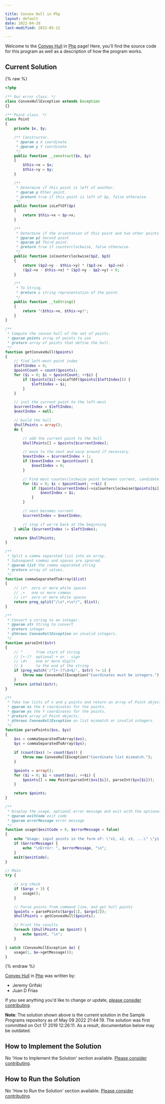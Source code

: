 ```yaml
---

title: Convex Hull in Php
layout: default
date: 2022-04-28
last-modified: 2022-05-12

---
```


Welcome to the [Convex Hull](https://sampleprograms.io/projects/convex-hull) in [Php](https://sampleprograms.io/languages/php) page! Here, you'll find the source code for this program as well as a description of how the program works.

## Current Solution

{% raw %}

```php
<?php

/** Our error class. */
class ConvexHullException extends Exception
{}

/** Point class. */
class Point
{
    private $x, $y;

    /** Constructor.
     * @param x X coordinate
     * @param y Y coordinate
     */
    public function __construct($x, $y)
    {
        $this->x = $x;
        $this->y = $y;
    }

    /**
     * Determine if this point is left of another.
     * @param p Other point.
     * @return true if this point is left of $p, false otherwise.
     */
    public function isLeftOf($p)
    {
        return $this->x < $p->x;
    }

    /**
     * Determine if the orientation of this point and two other points is counterclockwise.
     * @param p2 Second point
     * @param p3 Third point.
     * @return true if counterclockwise, false otherwise.
     */
    public function isCounterclockwise($p2, $p3)
    {
        return ($p2->y - $this->y) * ($p3->x - $p2->x) -
        ($p2->x - $this->x) * ($p3->y - $p2->y) < 0;
    }

    /**
     * To String.
     * @return a string representation of the point.
     */
    public function __toString()
    {
        return "($this->x, $this->y)";
    }
}

/**
 * Compute the convex hull of the set of points.
 * @param points array of points to use
 * @return array of points that define the hull.
 */
function getConvexHull($points)
{
    // find left-most point index
    $leftIndex = 0;
    $pointCount = count($points);
    for ($i = 0; $i < $pointCount; ++$i) {
        if ($points[$i]->isLeftOf($points[$leftIndex])) {
            $leftIndex = $i;
        }
    }

    // init the current point to the left-most
    $currentIndex = $leftIndex;
    $nextIndex = null;

    // build the hull
    $hullPoints = array();
    do {

        // add the current point to the hull
        $hullPoints[] = $points[$currentIndex];

        // move to the next and warp around if necessary.
        $nextIndex = $currentIndex + 1;
        if ($nextIndex >= $pointCount) {
            $nextIndex = 0;
        }

        // Find most counterclockwise point between current, candidate ($i), and next point.
        for ($i = 0; $i < $pointCount; ++$i) {
            if ($points[$currentIndex]->isCounterclockwise($points[$i], $points[$nextIndex])) {
                $nextIndex = $i;
            }
        }

        // next becomes current
        $currentIndex = $nextIndex;

        // stop if we're back at the beginning
    } while ($currentIndex != $leftIndex);

    return $hullPoints;
}

/**
 * Split a comma separated list into an array.
 * Subsequent commas and spaces are ignored.
 * @param list the comma separated string
 * @return array of values.
 */
function commaSeparatedToArray($list)
{
    // \s*  zero or more white spaces
    // ,+   one or more commas
    // \s*  zero or more white spaces
    return preg_split("/\s*,+\s*/", $list);
}

/**
 * Convert a string to an integer.
 * @param str String to convert
 * @return integer
 * @throws ConvexHullException on invalid integers.
 */
function parseInt($str)
{
    // ^      from start of string
    // [+-]?  optional + or - sign
    // \d+    one or more digits
    // $      to the end of the string
    if (preg_match('/^[+-]?\d+$/', $str) != 1) {
        throw new ConvexHullException("Coordinates must be integers.");
    }
    return intVal($str);
}

/**
 * Take two lists of x and y points and return an array of Point objects.
 * @param xs the X coordinates for the points.
 * @param ys the Y coordinates for the points.
 * @return array of Point objects.
 * @throws ConvexHullException on list mismatch or invalid integers.
 */
function parsePoints($xs, $ys)
{
    $xs = commaSeparatedToArray($xs);
    $ys = commaSeparatedToArray($ys);

    if (count($xs) != count($ys)) {
        throw new ConvexHullException("Coordinate list mismatch.");
    }

    $points = array();
    for ($i = 0; $i < count($xs); ++$i) {
        $points[] = new Point(parseInt($xs[$i]), parseInt($ys[$i]));
    }

    return $points;
}

/**
 * Display the usage, optional error message and exit with the optional code.
 * @param exitCode exit code
 * @param errorMessage error message
 */
function usage($exitCode = 0, $errorMessage = false)
{
    echo "Usage: input points in the form of: \"x1, x2, x3, ...\" \"y1, y2, y3, ...\"\n";
    if ($errorMessage) {
        echo "\nError: ", $errorMessage, "\n";
    }
    exit($exitCode);
}

// Main
try {

    // arg check
    if ($argc < 3) {
        usage();
    }

    // Parse points from command line, and get hull points
    $points = parsePoints($argv[1], $argv[2]);
    $hullPoints = getConvexHull($points);

    // Print the results
    foreach ($hullPoints as $point) {
        echo $point, "\n";
    }

} catch (ConvexHullException $e) {
    usage(1, $e->getMessage());
}
```

{% endraw %}

[Convex Hull](https://sampleprograms.io/projects/convex-hull) in [Php](https://sampleprograms.io/languages/php) was written by:

- Jeremy Grifski
- Juan D Frias

If you see anything you'd like to change or update, [please consider contributing](https://github.com/TheRenegadeCoder/sample-programs).

**Note**: The solution shown above is the current solution in the Sample Programs repository as of May 09 2022 21:44:19. The solution was first committed on Oct 17 2019 12:26:11. As a result, documentation below may be outdated.

## How to Implement the Solution

No 'How to Implement the Solution' section available. [Please consider contributing](https://github.com/TheRenegadeCoder/sample-programs-website).

## How to Run the Solution

No 'How to Run the Solution' section available. [Please consider contributing](https://github.com/TheRenegadeCoder/sample-programs-website).